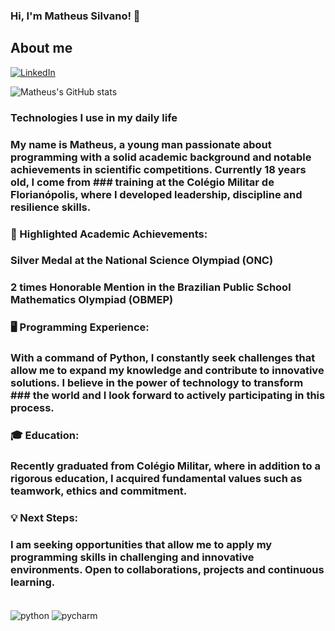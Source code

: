 
### Hi, I'm Matheus Silvano! 👋

## About me


[![LinkedIn](https://img.shields.io/badge/LinkedIn-0077B5?style=for-the-badge&logo=linkedin&logoColor=white)](https://www.linkedin.com/in/matheussilvano/)

![Matheus's GitHub stats](https://github-readme-stats.vercel.app/api?username=matheussilvano&show_icons=true&theme=transparent)

### Technologies I use in my daily life
### My name is Matheus, a young man passionate about programming with a solid academic background and notable achievements in scientific competitions. Currently 18 years old, I come from ### training at the Colégio Militar de Florianópolis, where I developed leadership, discipline and resilience skills.

### 🏅 Highlighted Academic Achievements:

### Silver Medal at the National Science Olympiad (ONC)
### 2 times Honorable Mention in the Brazilian Public School Mathematics Olympiad (OBMEP)

### 🖥️ Programming Experience:
### With a command of Python, I constantly seek challenges that allow me to expand my knowledge and contribute to innovative solutions. I believe in the power of technology to transform ### the world and I look forward to actively participating in this process.

### 🎓 Education:
### Recently graduated from Colégio Militar, where in addition to a rigorous education, I acquired fundamental values ​​such as teamwork, ethics and commitment.

### 💡 Next Steps:
### I am seeking opportunities that allow me to apply my programming skills in challenging and innovative environments. Open to collaborations, projects and continuous learning.

<div style="display: inline_block"><br/>
  <img align ="center" alt="python" src="https://img.shields.io/badge/Python-3776AB?style=for-the-badge&logo=python&logoColor=white" />
  <img align ="center" alt="pycharm" src="https://img.shields.io/badge/PyCharm-000000.svg?&style=for-the-badge&logo=PyCharm&logoColor=white" />
</div>

